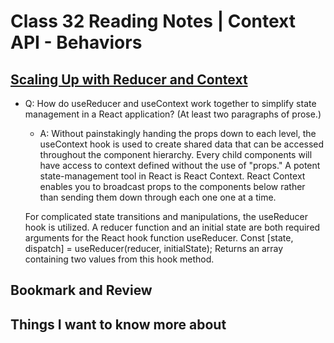 # Class 32 Reading Notes | Context API - Behaviors

## [Scaling Up with Reducer and Context](https://react.dev/learn/scaling-up-with-reducer-and-context)

- Q: How do useReducer and useContext work together to simplify state management in a React application? (At least two paragraphs of prose.)

  - A: Without painstakingly handing the props down to each level, the useContext hook is used to create shared data that can be accessed throughout the component hierarchy. Every child components will have access to context defined without the use of "props." A potent state-management tool in React is React Context. React Context enables you to broadcast props to the components below rather than sending them down through each one one at a time.

  For complicated state transitions and manipulations, the useReducer hook is utilized. A reducer function and an initial state are both required arguments for the React hook function useReducer. Const [state, dispatch] = useReducer(reducer, initialState); Returns an array containing two values from this hook method.

## Bookmark and Review

## Things I want to know more about
